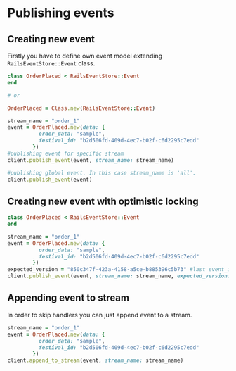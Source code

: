 # Publishing events

## Creating new event

Firstly you have to define own event model extending `RailsEventStore::Event` class.

```ruby
class OrderPlaced < RailsEventStore::Event
end

# or

OrderPlaced = Class.new(RailsEventStore::Event)
```

```ruby
stream_name = "order_1"
event = OrderPlaced.new(data: {
          order_data: "sample",
          festival_id: "b2d506fd-409d-4ec7-b02f-c6d2295c7edd"
        })
#publishing event for specific stream
client.publish_event(event, stream_name: stream_name)

#publishing global event. In this case stream_name is 'all'.
client.publish_event(event)
```

## Creating new event with optimistic locking

```ruby
class OrderPlaced < RailsEventStore::Event
end
```

```ruby
stream_name = "order_1"
event = OrderPlaced.new(data: {
          order_data: "sample",
          festival_id: "b2d506fd-409d-4ec7-b02f-c6d2295c7edd"
        })
expected_version = "850c347f-423a-4158-a5ce-b885396c5b73" #last event_id
client.publish_event(event, stream_name: stream_name, expected_version: expected_version)
```

## Appending event to stream

In order to skip handlers you can just append event to a stream.

```ruby
stream_name = "order_1"
event = OrderPlaced.new(data: {
          order_data: "sample",
          festival_id: "b2d506fd-409d-4ec7-b02f-c6d2295c7edd"
        })
client.append_to_stream(event, stream_name: stream_name)
```
